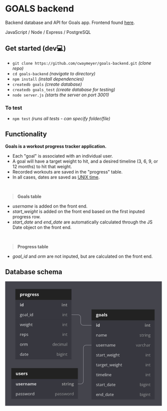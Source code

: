# GOALS backend

Backend database and API for Goals app.
Frontend found [here](https://github.com/cwaymeyer/goals-react-frontend).

JavaScript / Node / Express / PostgreSQL

## Get started (dev💻)
- `git clone https://github.com/cwaymeyer/goals-backend.git` *(clone repo)*
- `cd goals-backend` *(navigate to directory)*
- `npm install` *(install dependencies)*
- `createdb goals` *(create database)*
- `createdb goals_test` *(create database for testing)*
- `node server.js` *(starts the server on port 3001)*

### To test
- `npm test` *(runs all tests - can specify folder/file)*

## Functionality

<b>Goals is a workout progress tracker application.</b>

- Each "goal" is associated with an individual user.
- A goal will have a target weight to hit, and a desired timeline (3, 6, 9, or 12 months) to hit that weight.
- Recorded workouts are saved in the "progress" table.
- In all cases, dates are saved as [UNIX time](https://unixtime.org/).

<br />

> <b>Goals table</b>

- <i>username</i> is added on the front end.
- <i>start_weight</i> is added on the front end based on the first inputed progress row.
- <i>start_date</i> and <i>end_date</i> are automatically calculated through the JS Date object on the front end.

<br />

> <b>Progress table</b>

- <i>goal_id</i> and <i>orm</i> are not inputed, but are calculated on the front end.

## Database schema

<img src="./public/db_diagram.jpg" width="700"/>
